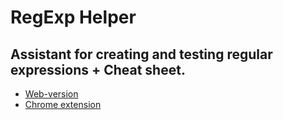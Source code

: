 # RegExp Helper

<h2>Assistant for creating and testing regular expressions + Cheat sheet.</h2>

<ul>
  <li>
    <a
      href="https://regexp-helper.web.app"
      alt="Web-version"
      title="Web-version"
      target="_blank">
      Web-version
    </a>
  </li>
  <li>
    <a
      href="https://chrome.google.com/webstore/detail/regexp-helper/aieccklpajfdolmkkkpphhhfgbflejdj"
      alt="Chrome extension"
      title="Chrome extension"
      target="_blank">
      Chrome extension
    </a>
  </li>
</ul>
